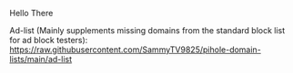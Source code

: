 Hello There

Ad-list (Mainly supplements missing domains from the standard block list for ad block testers):
https://raw.githubusercontent.com/SammyTV9825/pihole-domain-lists/main/ad-list
